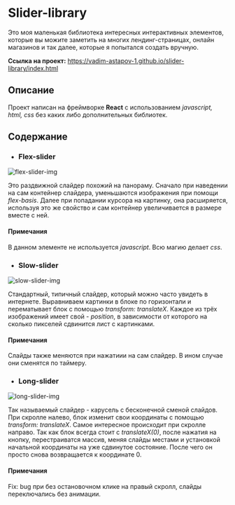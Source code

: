 # Slider-library

Это моя маленькая библиотека интересных интерактивных элементов, которые вы можите
заметить на многих лендинг-страницах, онлайн магазинов и так далее, которые я попытался создать вручную.

**Сcылка на проект:** https://vadim-astapov-1.github.io/slider-library/index.html

## Описание

Проект написан на фреймворке **React** с использованием *javascript, html, css* без каких либо дополнительных библиотек.

## Содержание

- ### Flex-slider

![flex-slider-img](https://github.com/Vadim-Astapov-1/slider-library/tree/main/src/images/readme-images/flex-slider.png)

Это раздвижной слайдер похожий на панораму. Сначало при наведении на сам контейнер слайдера, уменьшаются изображения при помощи *flex-basis*. Далее при попадании курсора на картинку, она расширяется, используя это же свойство и сам контейнер увеличивается в размере вместе с ней.

#### Примечания

В данном элементе не используется *javascript*. Всю магию делает *css*.

- ### Slow-slider

![slow-slider-img](https://github.com/Vadim-Astapov-1/slider-library/tree/main/src/images/readme-images/slow-slider.png)

Стандартный, типичный слайдер, который можно часто увидеть в интернете. Выравниваем картинки в блоке по горизонтали и перематывает блок с помощью *transform: translateX*. Каждое из трёх изображений имеет свой - *position*, в зависимости от которого на сколько пикселей сдвинится лист с картинками.

#### Примечания

Слайды также меняются при нажатиии на сам слайдер. В ином случае они сменятся по таймеру.

- ### Long-slider

![long-slider-img](https://github.com/Vadim-Astapov-1/slider-library/tree/main/src/images/readme-images/long-slider.png)

Так называемый слайдер - карусель с бесконечной сменой слайдов. При скролле налево, блок изменит свои координаты с помощью *transform: translateX*. Самое интересное происходит при скролле направо. Так как блок всегда стоит с *translateX(0)*, после нажатия на кнопку, перестраиватся массив, меняя слайды местами и установкой начальной координаты на уже сдвинутое состояние. После чего он просто снова возвращается к координате 0.

#### Примечания

Fix: bug при без остановочном клике на правый скролл, слайды переключались без анимации.


